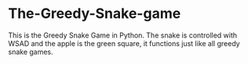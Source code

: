 # The-Greedy-Snake-game

This is the Greedy Snake Game in Python.
The snake is controlled with WSAD and the apple is the green square, it functions just like all greedy snake games.
